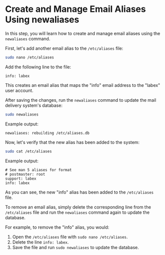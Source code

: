 # Create and Manage Email Aliases Using newaliases

In this step, you will learn how to create and manage email aliases using the `newaliases` command.

First, let's add another email alias to the `/etc/aliases` file:

```bash
sudo nano /etc/aliases
```

Add the following line to the file:

```
info: labex
```

This creates an email alias that maps the "info" email address to the "labex" user account.

After saving the changes, run the `newaliases` command to update the mail delivery system's database:

```bash
sudo newaliases
```

Example output:

```
newaliases: rebuilding /etc/aliases.db
```

Now, let's verify that the new alias has been added to the system:

```bash
sudo cat /etc/aliases
```

Example output:

```
# See man 5 aliases for format
# postmaster: root
support: labex
info: labex
```

As you can see, the new "info" alias has been added to the `/etc/aliases` file.

To remove an email alias, simply delete the corresponding line from the `/etc/aliases` file and run the `newaliases` command again to update the database.

For example, to remove the "info" alias, you would:

1. Open the `/etc/aliases` file with `sudo nano /etc/aliases`.
2. Delete the line `info: labex`.
3. Save the file and run `sudo newaliases` to update the database.

